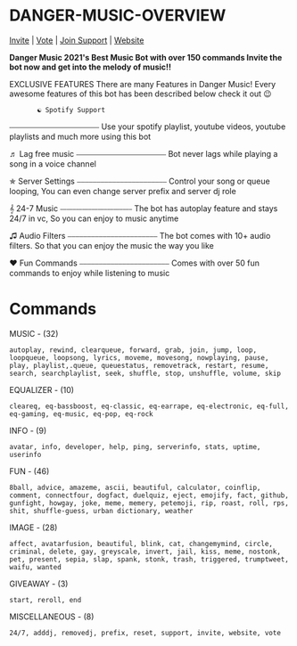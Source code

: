 # DANGER-MUSIC-OVERVIEW

[Invite](https://discord.com/oauth2/authorize?client_id=870618120883150889&permissions=8&scope=bot) | [Vote](https://top.gg/bot/870618120883150889/vote) | [Join Support](https://discord.gg/dQhGWPt2RS) | [Website](https://dangermusic.github.io/)

**Danger Music
2021's Best Music Bot with over 150 commands
Invite the bot now and get into the melody of music!!**

EXCLUSIVE FEATURES
There are many Features in Danger Music! Every awesome features of this bot has been described below check it out 😉



           ☯ Spotify Support
⎯⎯⎯⎯⎯⎯⎯⎯⎯⎯⎯⎯⎯⎯⎯⎯⎯⎯⎯⎯⎯⎯⎯
Use your spotify playlist, youtube videos, youtube playlists and much more using this bot

 
♬ Lag free music
⎯⎯⎯⎯⎯⎯⎯⎯⎯⎯⎯⎯⎯⎯⎯⎯⎯⎯⎯⎯⎯⎯⎯
Bot never lags while playing a song in a voice channel‎‏‏‎ ‎‏‏‎ ‎‏‏‎ ‎‏‏‎ ‎‏‏‎ ‎‏‏‎ ‎‏‏‎ ‎‏‏‎ ‎‏‏‎ ‎‏‏‎ ‎‏‏‎ ‎‏‏‎ ‎‏‏‎ ‎‏‏‎ ‎‏‏‎ ‎‏‏‎ ‎‏‏‎ ‎‏‏‎ ‎‏‏‎ ‎‏‏‎ ‎‏‏‎ ‎‏‏‎ ‎‏‏‎ ‎‏‏‎ ‎‏‏‎ ‎‏‏‎ ‎‏‏‎ ‎‏‏‎ ‎‏‏‎ ‎‏‏‎ ‎‏‏‎ ‎‏‏‎ ‎‏‏‎ ‎‏‏‎ ‎‏‏‎ ‎‏‏‎ ‎‏‏‎ ‎‏‏‎ ‎‏‏‎ ‎‏‏‎ ‎‏‏‎ ‎‏‏‎ ‎‏‏‎ ‎‏‏‎ ‎‏‏‎ ‎‏‏‎ ‎‏‏‎

 
✯ Server Settings
⎯⎯⎯⎯⎯⎯⎯⎯⎯⎯⎯⎯⎯⎯⎯⎯⎯⎯⎯⎯⎯⎯⎯
Control your song or queue looping, You can even change server prefix and server dj role‏‏‎‎‏‏‎

𝄞 24-7 Music
⎯⎯⎯⎯⎯⎯⎯⎯⎯⎯⎯⎯⎯⎯⎯⎯⎯⎯⎯⎯⎯⎯⎯
The bot has autoplay feature and stays 24/7 in vc, So you can enjoy to music anytime‏‏‎‎‏‏‎

 
♫ Audio Filters
⎯⎯⎯⎯⎯⎯⎯⎯⎯⎯⎯⎯⎯⎯⎯⎯⎯⎯⎯⎯⎯⎯⎯
The bot comes with 10+ audio filters. So that you can enjoy the music the way you like‏

 
❤ Fun Commands
⎯⎯⎯⎯⎯⎯⎯⎯⎯⎯⎯⎯⎯⎯⎯⎯⎯⎯⎯⎯⎯⎯⎯
Comes with over 50 fun commands to enjoy while listening to music ‎‏‏‎ ‎‏‏‎ ‎‏‏‎ ‎‏‏‎ ‎‏‏‎ ‎‏‏‎ ‎‏‏‎ ‎‏‏‎ ‎‏‏‎ ‎‏‏‎ ‎‏‏‎ ‎‏‏‎ ‎‏‏‎ ‎‏‏‎ ‎‏‏‎ ‎‏‏‎ ‎‏‏‎ ‎‏‏‎ ‎‏‏‎ ‎‏‏‎ ‎‏‏‎ ‎‏‏‎ ‎‏‏‎ ‎‏‏‎ ‎‏‏‎ ‎‏‏‎ ‎‏‏‎ ‎‏‏‎ ‎‏‏‎ ‎‏‏‎ ‎‏‏‎ ‎‏‏‎ ‎‏‏‎ ‎‏‏‎ ‎‏‏‎ ‎‏‏‎ ‎‏‏‎ ‎‏‏‎ ‎‏‏‎ ‎‏‏‎ ‎‏‏‎ ‎‏‏‎ ‎‏‏‎ ‎‏‏‎ 

# Commands
MUSIC - (32)

```autoplay, rewind, clearqueue, forward, grab, join, jump, loop, loopqueue, loopsong, lyrics, moveme, movesong, nowplaying, pause, play, playlist,.queue, queuestatus, removetrack, restart, resume, search, searchplaylist, seek, shuffle, stop, unshuffle, volume, skip```


EQUALIZER - (10)

```cleareq, eq-bassboost, eq-classic, eq-earrape, eq-electronic, eq-full, eq-gaming, eq-music, eq-pop, eq-rock```  


INFO - (9)

```avatar, info, developer, help, ping, serverinfo, stats, uptime, userinfo```


FUN - (46)

```8ball, advice, amazeme, ascii, beautiful, calculator, coinflip, comment, connectfour, dogfact, duelquiz, eject, emojify, fact, github, gunfight, howgay, joke, meme, memery, petemoji, rip, roast, roll, rps, shit, shuffle-guess, urban dictionary, weather```


IMAGE - (28)

```affect, avatarfusion, beautiful, blink, cat, changemymind, circle, criminal, delete, gay, greyscale, invert, jail, kiss, meme, nostonk, pet, present, sepia, slap, spank, stonk, trash, triggered, trumptweet, waifu, wanted```


GIVEAWAY - (3)

```start, reroll, end```


MISCELLANEOUS - (8)

```24/7, adddj, removedj, prefix, reset, support, invite, website, vote```
